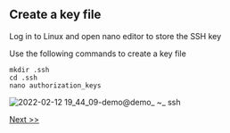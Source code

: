 ## Create a key file

Log in to Linux and open nano editor to store the SSH key

Use the following commands to create a key file
```
mkdir .ssh
cd .ssh
nano authorization_keys
```
![2022-02-12 19_44_09-demo@demo_ ~_ ssh](https://user-images.githubusercontent.com/55657279/153711889-fb3a8251-58c5-4648-8acd-6c42e310f6d3.png)

[Next >>](4.md)
